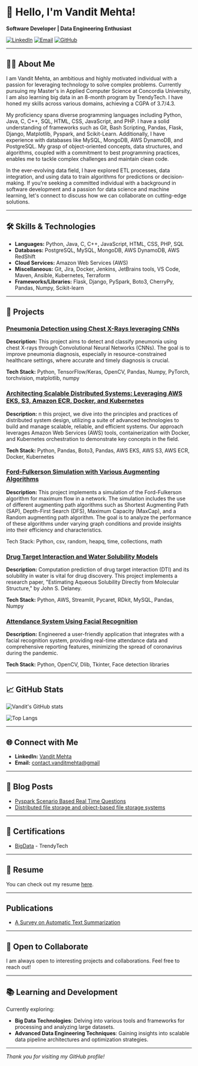 # 👋 Hello, I'm Vandit Mehta!

**Software Developer | Data Engineering Enthusiast**

[![LinkedIn](https://img.shields.io/badge/LinkedIn-Connect-blue)](https://www.linkedin.com/in/vandit-mehta-b432361a9/)
[![Email](https://img.shields.io/badge/Email-Contact%20Me-orange)](mailto:contact.vanditmehta@gmail.com)
[![GitHub](https://img.shields.io/github/followers/yourusername?label=follow&style=social)](https://github.com/mehtavandit)

---

## 👨‍💻 About Me

I am Vandit Mehta, an ambitious and highly motivated individual with a passion for leveraging technology to solve complex problems. Currently pursuing my Master's in Applied Computer Science at Concordia University, I am also learning big data in an 8-month program by TrendyTech. I have honed my skills across various domains, achieving a CGPA of 3.7/4.3.

My proficiency spans diverse programming languages including Python, Java, C, C++, SQL, HTML, CSS, JavaScript, and PHP. I have a solid understanding of frameworks such as Git, Bash Scripting, Pandas, Flask, Django, Matplotlib, Pyspark, and Scikit-Learn. Additionally, I have experience with databases like MySQL, MongoDB, AWS DynamoDB, and PostgreSQL. My grasp of object-oriented concepts, data structures, and algorithms, coupled with a commitment to best programming practices, enables me to tackle complex challenges and maintain clean code.

In the ever-evolving data field, I have explored ETL processes, data integration, and using data to train algorithms for predictions or decision-making. If you're seeking a committed individual with a background in software development and a passion for data science and machine learning, let's connect to discuss how we can collaborate on cutting-edge solutions.

---

## 🛠️ Skills & Technologies

- **Languages:** Python, Java, C, C++, JavaScript, HTML, CSS, PHP, SQL
- **Databases:** PostgreSQL, MySQL, MongoDB, AWS DynamoDB, AWS RedShift
- **Cloud Services:** Amazon Web Services (AWS)
- **Miscellaneous:** Git, Jira, Docker, Jenkins, JetBrains tools, VS Code, Maven, Ansible, Kubernetes, Terraform
- **Frameworks/Libraries:** Flask, Django, PySpark, Boto3, CherryPy, Pandas, Numpy, Scikit-learn

---

## 🚀 Projects

### [Pneumonia Detection using Chest X-Rays leveraging CNNs](https://github.com/mehtavandit/COMP6721-GroupP)
**Description:** This project aims to detect and classify pneumonia using chest X-rays through Convolutional Neural Networks (CNNs). The goal is to improve pneumonia diagnosis, especially in resource-constrained healthcare settings, where accurate and timely diagnosis is crucial.

**Tech Stack:** Python, TensorFlow/Keras, OpenCV, Pandas, Numpy, PyTorch, torchvision, matplotlib, numpy

### [Architecting Scalable Distributed Systems: Leveraging AWS EKS, S3, Amazon ECR, Docker, and Kubernetes](https://github.com/JSM2512/Distributed_System_Design_Final_Project)
**Description:** n this project, we dive into the principles and practices of distributed system design, utilizing a suite of advanced technologies to build and manage scalable, reliable, and efficient systems. Our approach leverages Amazon Web Services (AWS) tools, containerization with Docker, and Kubernetes orchestration to demonstrate key concepts in the field.

**Tech Stack:** Python, Pandas, Boto3, Pandas, AWS EKS, AWS S3, AWS ECR, Docker, Kubernetes

### [Ford-Fulkerson Simulation with Various Augmenting Algorithms](https://github.com/mehtavandit/ALGO-Project)
**Description:** This project implements a simulation of the Ford-Fulkerson algorithm for maximum flow in a network. The simulation includes the use of different augmenting path algorithms such as Shortest Augmenting Path (SAP), Depth-First Search (DFS), Maximum Capacity (MaxCap), and a Random augmenting path algorithm. The goal is to analyze the performance of these algorithms under varying graph conditions and provide insights into their efficiency and characteristics.

Tech Stack: Python, csv, random, heapq, time, collections, math

### [Drug Target Interaction and Water Solubility Models](https://github.com/yourusername/project1)
**Description:** Computation prediction of drug target interaction (DTI) and its solubility in water is vital for drug discovery. This project implements a research paper, "Estimating Aqueous Solubility Directly from Molecular Structure," by John S. Delaney.

**Tech Stack:** Python, AWS, Streamlit, Pycaret, RDkit, MySQL, Pandas, Numpy

### [Attendance System Using Facial Recognition](https://github.com/mehtavandit/Attendance-Face-Detection)
**Description:** Engineered a user-friendly application that integrates with a facial recognition system, providing real-time attendance data and comprehensive reporting features, minimizing the spread of coronavirus during the pandemic.

**Tech Stack:** Python, OpenCV, Dlib, Tkinter, Face detection libraries

---

## 📈 GitHub Stats

![Vandit's GitHub stats](https://github-readme-stats.vercel.app/api?username=mehtavandit&show_icons=true&hide_border=true&theme=radical)

![Top Langs](https://github-readme-stats.vercel.app/api/top-langs/?username=mehtavandit&layout=compact&theme=radical)

---

## 🌐 Connect with Me

- **LinkedIn:** [Vandit Mehta](https://www.linkedin.com/in/vandit-mehta-b432361a9/)
- **Email:** [contact.vanditmehta@gmail](mailto:contact.vanditmehta@gmail.com)

---

## 📝 Blog Posts

- [Pyspark Scenario Based Real Time Questions](https://www.linkedin.com/pulse/pyspark-scenario-based-realtime-questions-vandit-mehta-lsgke/?trackingId=7oWZTAskQHm30Blbmya7dQ%3D%3D)
- [Distributed file storage and object-based file storage systems](https://www.linkedin.com/pulse/difference-between-distributed-file-storage-systems-vandit-mehta-agbde/?trackingId=MHX%2B2r350T%2ByrRpyOFoOwg%3D%3D)

---

## 📜 Certifications

- [BigData](https://www.linkedin.com/feed/update/urn:li:activity:7219429914838474756/) - TrendyTech

---

## 📄 Resume

You can check out my resume [here](https://drive.google.com/drive/u/5/folders/1keFup4iW9-uq8_Pr5GojqjwY1kKoPyaF).

---

##  Publications

- [A Survey on Automatic Text Summarization](https://www.irjet.net/archives/V9/i3/IRJET-V9I3155.pdf)

---

## 🤝 Open to Collaborate

I am always open to interesting projects and collaborations. Feel free to reach out!

---

## 📚 Learning and Development

Currently exploring:

- **Big Data Technologies**: Delving into various tools and frameworks for processing and analyzing large datasets.
- **Advanced Data Engineering Techniques**: Gaining insights into scalable data pipeline architectures and optimization strategies.

---

*Thank you for visiting my GitHub profile!*
